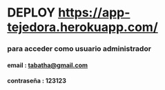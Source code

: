 # DEPLOY https://app-tejedora.herokuapp.com/


### para acceder como usuario administrador 
#### email : tabatha@gmail.com
#### contraseña : 123123